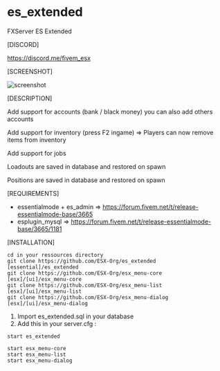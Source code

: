 # es_extended
FXServer ES Extended

[DISCORD]

https://discord.me/fivem_esx

[SCREENSHOT]

![screenshot](http://i.imgur.com/aPFdJl3.jpg)

[DESCRIPTION]

Add support for accounts (bank / black money) you can also add others accounts

Add support for inventory (press F2 ingame) => Players can now remove items from inventory

Add support for jobs

Loadouts are saved in database and restored on spawn

Positions are saved in database and restored on spawn

[REQUIREMENTS]

- essentialmode + es_admin => https://forum.fivem.net/t/release-essentialmode-base/3665
- esplugin_mysql => https://forum.fivem.net/t/release-essentialmode-base/3665/1181

[INSTALLATION]

```
cd in your ressources directory
git clone https://github.com/ESX-Org/es_extended [essential]/es_extended
git clone https://github.com/ESX-Org/esx_menu-core [esx]/[ui]/esx_menu-core
git clone https://github.com/ESX-Org/esx_menu-list [esx]/[ui]/esx_menu-list
git clone https://github.com/ESX-Org/esx_menu-dialog [esx]/[ui]/esx_menu-dialog

```

1) Import es_extended.sql in your database
2) Add this in your server.cfg :

```
start es_extended

start esx_menu-core
start esx_menu-list
start esx_menu-dialog
```

